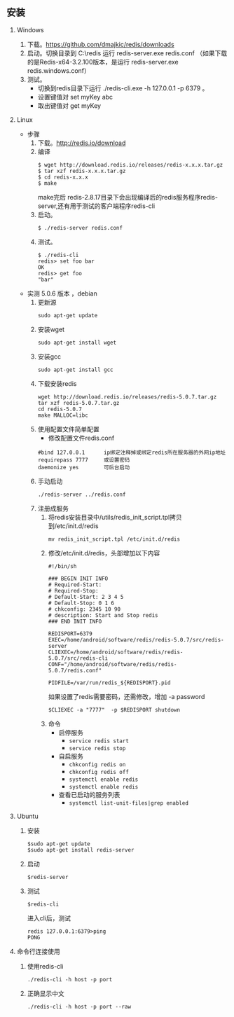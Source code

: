 ## 安装

1. Windows
   1. 下载。https://github.com/dmajkic/redis/downloads
   2. 启动。切换目录到 C:\redis 运行 redis-server.exe redis.conf （如果下载的是Redis-x64-3.2.100版本，是运行 redis-server.exe redis.windows.conf）
   3. 测试。
      + 切换到redis目录下运行 ./redis-cli.exe -h 127.0.0.1 -p 6379 。
      + 设置键值对 set myKey abc
      + 取出键值对 get myKey

2. Linux
   + 步骤
     1. 下载。http://redis.io/download
     2. 编译
        ```shell script
        $ wget http://download.redis.io/releases/redis-x.x.x.tar.gz
        $ tar xzf redis-x.x.x.tar.gz
        $ cd redis-x.x.x
        $ make
        ```
        make完后 redis-2.8.17目录下会出现编译后的redis服务程序redis-server,还有用于测试的客户端程序redis-cli
     2. 启动。
        ```shell script
        $ ./redis-server redis.conf
        ```
     3. 测试。
        ```shell script
        $ ./redis-cli
        redis> set foo bar
        OK
        redis> get foo
        "bar"
        ```
   + 实测 5.0.6 版本 ，debian  
     1. 更新源
	    ```
		sudo apt-get update
		``` 
	 2. 安装wget
	    ```
		sudo apt-get install wget
		```
	 3. 安装gcc
	    ```
		sudo apt-get install gcc
		```
     4. 下载安装redis
	    ```
		wget http://download.redis.io/releases/redis-5.0.7.tar.gz
        tar xzf redis-5.0.7.tar.gz
        cd redis-5.0.7
        make MALLOC=libc
		```
	 5. 使用配置文件简单配置
	    + 修改配置文件redis.conf
        ```
		#bind 127.0.0.1      ip绑定注释掉或绑定redis所在服务器的外网ip地址
		requirepass 7777     或设置密码
		daemonize yes        可后台启动
        ```		
	 6. 手动启动
        ```
		./redis-server ../redis.conf
        ```
     7. 注册成服务
	    1. 将redis安装目录中/utils/redis_init_script.tpl拷贝到/etc/init.d/redis
		   ```
		   mv redis_init_script.tpl /etc/init.d/redis
		   ```
		2. 修改/etc/init.d/redis，头部增加以下内容
		   ```
		   #!/bin/sh

           ### BEGIN INIT INFO
           # Required-Start:
           # Required-Stop:
           # Default-Start: 2 3 4 5
           # Default-Stop: 0 1 6
           # chkconfig: 2345 10 90
           # description: Start and Stop redis
           ### END INIT INFO
            
           REDISPORT=6379                                               
           EXEC=/home/android/software/redis/redis-5.0.7/src/redis-server
           CLIEXEC=/home/android/software/redis/redis-5.0.7/src/redis-cli
           CONF="/home/android/software/redis/redis-5.0.7/redis.conf"
           
           PIDFILE=/var/run/redis_${REDISPORT}.pid
		   ```
		   如果设置了redis需要密码，还需修改，增加 -a password 
		   ```
		   $CLIEXEC -a "7777"  -p $REDISPORT shutdown 
		   ```
		3. 命令
		   + 启停服务
		     + `service redis start`
		     + `service redis stop`
		   + 自启服务  
			 + `chkconfig redis on`
		     + `chkconfig redis off`
		     + `systemctl enable redis`
			 + `systemctl enable redis`
		   + 查看已启动的服务列表
		     + `systemctl list-unit-files|grep enabled`
3. Ubuntu
   1. 安装
      ```shell script
      $sudo apt-get update
      $sudo apt-get install redis-server
      ```
   2. 启动
      ```shell script
      $redis-server
      ```
   2. 测试
      ```shell script
      $redis-cli
      ```
      进入cli后，测试
      ```shell script
      redis 127.0.0.1:6379>ping
      PONG
      ```
4. 命令行连接使用
   1. 使用redis-cli
      ```
      ./redis-cli -h host -p port
      ```
   2. 正确显示中文
      ```
      ./redis-cli -h host -p port --raw
      ```
